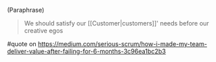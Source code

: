 (Paraphrase)

> We should satisfy our [[Customer|customers]]' needs before our creative egos

#quote on https://medium.com/serious-scrum/how-i-made-my-team-deliver-value-after-failing-for-6-months-3c96ea1bc2b3
